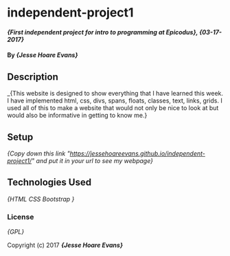 # independent-project1

#### _{First independent project for intro to programming at Epicodus}, {03-17-2017}_

#### By _**{Jesse Hoare Evans}**_

## Description

_{This website is designed to show everything that I have learned this week. I have implemented html, css, divs, spans, floats, classes, text, links, grids. I used all of this to make a website that would not only be nice to look at but would also be informative in getting to know me.}

## Setup

_{Copy down this link "https://jessehoareevans.github.io/independent-project1/" and put it in your url to see my webpage}_

## Technologies Used

_{HTML
CSS
Bootstrap
}_

### License

*{GPL}*

Copyright (c) 2017 **_{Jesse Hoare Evans}_**
